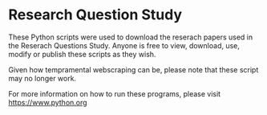 # Research Question Study

These Python scripts were used to download the reserach papers used in the Reserach Questions Study. Anyone is free to view, download, use, modify or publish these scripts as they wish.

Given how tempramental webscraping can be, please note that these script may no longer work.

For more information on how to run these programs, please visit https://www.python.org
